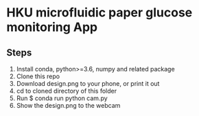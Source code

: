 # HKU microfluidic paper glucose monitoring App

## Steps

1. Install conda, python>=3.6, numpy and related package
2. Clone this repo
3. Download design.png to your phone, or print it out
4. cd to cloned directory of this folder
5. Run \$ conda run python cam.py
6. Show the design.png to the webcam

